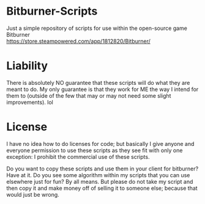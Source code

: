# Bitburner-Scripts
Just a simple repository of scripts for use within the open-source game Bitburner<br/>
https://store.steampowered.com/app/1812820/Bitburner/

# Liability
There is absolutely NO guarantee that these scripts will do what they are meant to do. My only guarantee is that they work for ME the way I intend for them to (outside of the few that may or may not need some slight improvements). lol

# License
I have no idea how to do licenses for code; but basically I give anyone and everyone permission to use these scripts as they see fit with only one exception:
I prohibit the commercial use of these scripts.

Do you want to copy these scripts and use them in your client for bitburner? Have at it.
Do you see some algorithm within my scripts that you can use elsewhere just for fun? By all means.
But please do not take my script and then copy it and make money off of selling it to someone else; because that would just be wrong.
